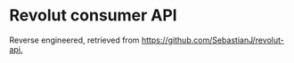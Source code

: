 # Revolut consumer API

Reverse engineered, retrieved from <https://github.com/SebastianJ/revolut-api.>
